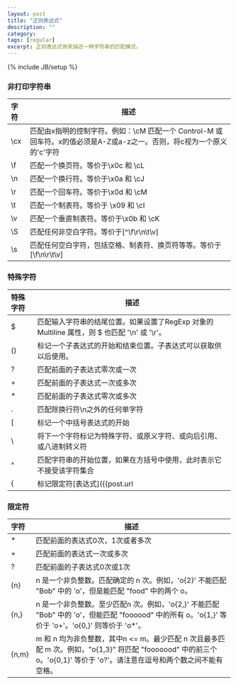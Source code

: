 ```yaml
---
layout: post
title: "正则表达式"
description: ""
category: 
tags: [regular]
excerpt: 正则表达式用来描述一种字符串的匹配模式。
---
```

{% include JB/setup %}

### 非打印字符串

| 字符      | 描述 |
| :---  | --- |
| \cx | 匹配由x指明的控制字符。例如：\cM 匹配一个 Control-M 或回车符。x的值必须是A-Z或a-z之一。否则，将c视为一个原义的'c'字符 |
| \f | 匹配一个换页符。等价于\x0c 和 \cL |
| \n | 匹配一个换行符。等价于\x0a 和 \cJ |
| \r | 匹配一个回车符。等价于\x0d 和 \cM |
| \t | 匹配一个制表符。等价于 \x09 和 \cI |
| \v | 匹配一个垂直制表符。等价于\x0b 和 \cK |
| \S | 匹配任何非空白字符。等价于[^\f\r\n\t\v] |
| \s | 匹配任何空白字符，包括空格、制表符、换页符等等。等价于[\f\n\r\t\v] |


### 特殊字符

| 特殊字符 | 描述 | 
| :--- | --- |
| $ | 匹配输入字符串的结尾位置。如果设置了RegExp 对象的 Multiline 属性，则 $ 也匹配 '\n' 或 '\r'。|
| () | 标记一个子表达式的开始和结束位置。子表达式可以获取供以后使用。|
| ? | 匹配前面的子表达式零次或一次|
| + | 匹配前面的子表达式一次或多次 |
| * | 匹配前面的子表达式零次或多次 |
| . | 匹配除换行符\n之外的任何单字符 |
| [ | 标记一个中括号表达式的开始 |
| \ | 将下一个字符标记为特殊字符、或原义字符、或向后引用、或八进制转义符 |
| ^ | 匹配字符串的开始位置，如果在方括号中使用，此时表示它不接受该字符集合 |
| { | 标记限定符[表达式]({{post.url | relative_url}}#限定符)的开始 |


### <span id="限定符">限定符</span>

| 字符 | 描述 |
| :--- | --- |
| * | 匹配前面的表达式0次，1次或者多次 |
| + | 匹配前面的表达式一次或多次 |
| ? | 匹配前面的子表达式0次或1次 |
| {n} | n 是一个非负整数。匹配确定的 n 次。例如，'o{2}' 不能匹配 "Bob" 中的 'o'，但是能匹配 "food" 中的两个 o。|
| {n,} | n 是一个非负整数。至少匹配n 次。例如，'o{2,}' 不能匹配 "Bob" 中的 'o'，但能匹配 "foooood" 中的所有 o。'o{1,}' 等价于 'o+'。'o{0,}' 则等价于 'o*'。|
| {n,m} | m 和 n 均为非负整数，其中n <= m。最少匹配 n 次且最多匹配 m 次。例如，"o{1,3}" 将匹配 "fooooood" 中的前三个 o。'o{0,1}' 等价于 'o?'。请注意在逗号和两个数之间不能有空格。|


 



